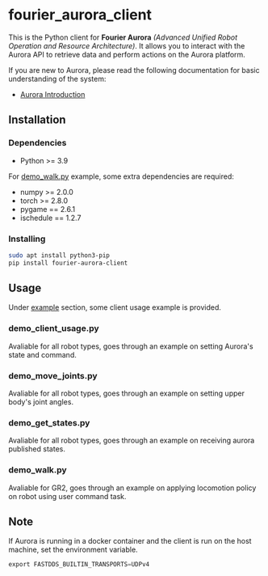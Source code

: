 # fourier_aurora_client

This is the Python client for **Fourier Aurora** *(Advanced Unified Robot Operation and Resource Architecture)*. It allows you to interact with the Aurora API to retrieve data and perform actions on the Aurora platform.

If you are new to Aurora, please read the following documentation for basic understanding of the system:

- [Aurora Introduction](../doc/EN/introduction_EN.md)

## Installation

### Dependencies

- Python >= 3.9

For [demo_walk.py](../../../example/gr2/demo_walk.py) example, some extra dependencies are required:

- numpy >= 2.0.0
- torch >= 2.8.0
- pygame == 2.6.1
- ischedule == 1.2.7

### Installing

```bash
sudo apt install python3-pip
pip install fourier-aurora-client
```

## Usage

Under [example](../../../example) section, some client usage example is provided.

### demo_client_usage.py

Avaliable for all robot types, goes through an example on setting Aurora's state and command.

### demo_move_joints.py

Avaliable for all robot types, goes through an example on setting upper body's joint angles.

### demo_get_states.py

Avaliable for all robot types, goes through an example on receiving aurora published states.

### demo_walk.py

Avaliable for GR2, goes through an example on applying locomotion policy on robot using user command task.

## Note

If Aurora is running in a docker container and the client is run on the host machine, set the environment variable.

```python
export FASTDDS_BUILTIN_TRANSPORTS=UDPv4
```
